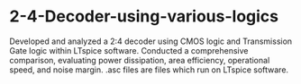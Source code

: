 # 2-4-Decoder-using-various-logics
Developed and analyzed a 2:4 decoder using CMOS logic and Transmission Gate logic within LTspice
software. Conducted a comprehensive comparison, evaluating power dissipation, area efficiency,
operational speed, and noise margin.
.asc files are files which run on LTspice software.
